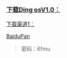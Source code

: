 <a href="/Ding-os/go/download/v1.0.html">

### 下载Ding osV1.0：

下载渠道1：

[BaiduPan](//pan.baidu.com/s/1G02hjThO38XhcxoEGCakqw)

 >密码：6fmu
